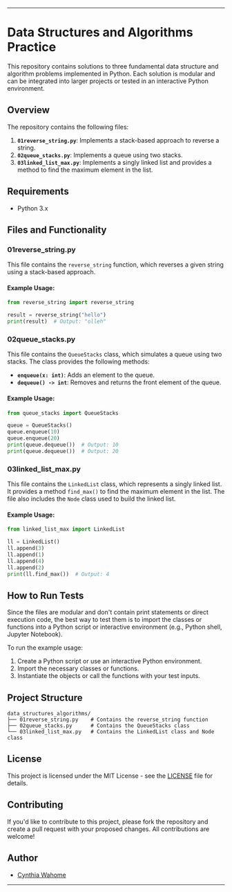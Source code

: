 
---

# Data Structures and Algorithms Practice

This repository contains solutions to three fundamental data structure and algorithm problems implemented in Python. Each solution is modular and can be integrated into larger projects or tested in an interactive Python environment.

## Overview

The repository contains the following files:

1. **`01reverse_string.py`**: Implements a stack-based approach to reverse a string.
2. **`02queue_stacks.py`**: Implements a queue using two stacks.
3. **`03linked_list_max.py`**: Implements a singly linked list and provides a method to find the maximum element in the list.

## Requirements

- Python 3.x

## Files and Functionality

### 01reverse_string.py

This file contains the `reverse_string` function, which reverses a given string using a stack-based approach.

#### Example Usage:
```python
from reverse_string import reverse_string

result = reverse_string("hello")
print(result)  # Output: "olleh"
```

### 02queue_stacks.py

This file contains the `QueueStacks` class, which simulates a queue using two stacks. The class provides the following methods:

- **`enqueue(x: int)`**: Adds an element to the queue.
- **`dequeue() -> int`**: Removes and returns the front element of the queue.

#### Example Usage:
```python
from queue_stacks import QueueStacks

queue = QueueStacks()
queue.enqueue(10)
queue.enqueue(20)
print(queue.dequeue())  # Output: 10
print(queue.dequeue())  # Output: 20
```

### 03linked_list_max.py

This file contains the `LinkedList` class, which represents a singly linked list. It provides a method `find_max()` to find the maximum element in the list. The file also includes the `Node` class used to build the linked list.

#### Example Usage:
```python
from linked_list_max import LinkedList

ll = LinkedList()
ll.append(3)
ll.append(1)
ll.append(4)
ll.append(2)
print(ll.find_max())  # Output: 4
```

## How to Run Tests

Since the files are modular and don't contain print statements or direct execution code, the best way to test them is to import the classes or functions into a Python script or interactive environment (e.g., Python shell, Jupyter Notebook).

To run the example usage:
1. Create a Python script or use an interactive Python environment.
2. Import the necessary classes or functions.
3. Instantiate the objects or call the functions with your test inputs.

## Project Structure

```plaintext
data_structures_algorithms/
├── 01reverse_string.py    # Contains the reverse_string function
├── 02queue_stacks.py      # Contains the QueueStacks class
└── 03linked_list_max.py   # Contains the LinkedList class and Node class
```

## License

This project is licensed under the MIT License - see the [LICENSE](LICENSE) file for details.

## Contributing

If you'd like to contribute to this project, please fork the repository and create a pull request with your proposed changes. All contributions are welcome!

## Author

- [Cynthia Wahome](https://github.com/CynthiaWahome)

---
